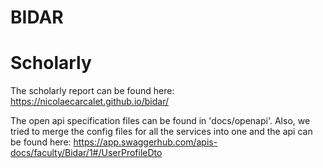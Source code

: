 # BIDAR

# Scholarly
The scholarly report can be found here: https://nicolaecarcalet.github.io/bidar/

The open api specification files can be found in 'docs/openapi'. Also, we tried to merge the config files for all the services into one and the api can be found here: https://app.swaggerhub.com/apis-docs/faculty/Bidar/1#/UserProfileDto